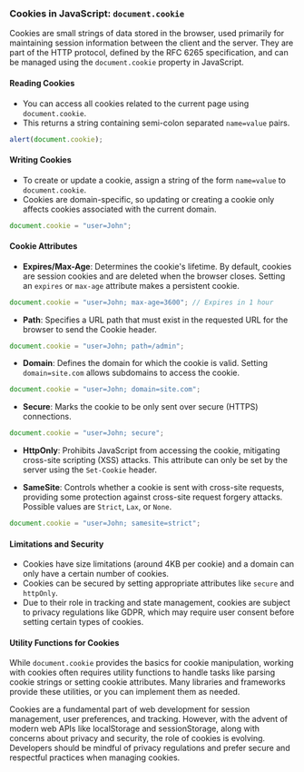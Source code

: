 ### Cookies in JavaScript: `document.cookie`

Cookies are small strings of data stored in the browser, used primarily for maintaining session information between the client and the server. They are part of the HTTP protocol, defined by the RFC 6265 specification, and can be managed using the `document.cookie` property in JavaScript.

#### Reading Cookies

- You can access all cookies related to the current page using `document.cookie`.
- This returns a string containing semi-colon separated `name=value` pairs.

```javascript
alert(document.cookie);
```

#### Writing Cookies

- To create or update a cookie, assign a string of the form `name=value` to `document.cookie`.
- Cookies are domain-specific, so updating or creating a cookie only affects cookies associated with the current domain.

```javascript
document.cookie = "user=John";
```

#### Cookie Attributes

- **Expires/Max-Age**: Determines the cookie's lifetime. By default, cookies are session cookies and are deleted when the browser closes. Setting an `expires` or `max-age` attribute makes a persistent cookie.

```javascript
document.cookie = "user=John; max-age=3600"; // Expires in 1 hour
```

- **Path**: Specifies a URL path that must exist in the requested URL for the browser to send the Cookie header.

```javascript
document.cookie = "user=John; path=/admin";
```

- **Domain**: Defines the domain for which the cookie is valid. Setting `domain=site.com` allows subdomains to access the cookie.

```javascript
document.cookie = "user=John; domain=site.com";
```

- **Secure**: Marks the cookie to be only sent over secure (HTTPS) connections.

```javascript
document.cookie = "user=John; secure";
```

- **HttpOnly**: Prohibits JavaScript from accessing the cookie, mitigating cross-site scripting (XSS) attacks. This attribute can only be set by the server using the `Set-Cookie` header.

- **SameSite**: Controls whether a cookie is sent with cross-site requests, providing some protection against cross-site request forgery attacks. Possible values are `Strict`, `Lax`, or `None`.

```javascript
document.cookie = "user=John; samesite=strict";
```

#### Limitations and Security

- Cookies have size limitations (around 4KB per cookie) and a domain can only have a certain number of cookies.
- Cookies can be secured by setting appropriate attributes like `secure` and `httpOnly`.
- Due to their role in tracking and state management, cookies are subject to privacy regulations like GDPR, which may require user consent before setting certain types of cookies.

#### Utility Functions for Cookies

While `document.cookie` provides the basics for cookie manipulation, working with cookies often requires utility functions to handle tasks like parsing cookie strings or setting cookie attributes. Many libraries and frameworks provide these utilities, or you can implement them as needed.

Cookies are a fundamental part of web development for session management, user preferences, and tracking. However, with the advent of modern web APIs like localStorage and sessionStorage, along with concerns about privacy and security, the role of cookies is evolving. Developers should be mindful of privacy regulations and prefer secure and respectful practices when managing cookies.
